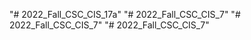 "# 2022_Fall_CSC_CIS_17a" 
"# 2022_Fall_CSC_CIS_7" 
"# 2022_Fall_CSC_CIS_7" 
"# 2022_Fall_CSC_CIS_7" 
